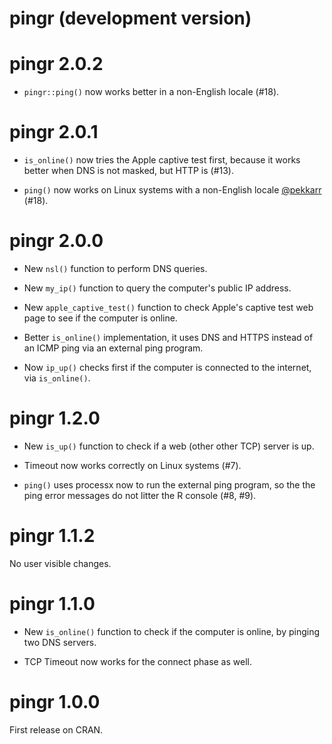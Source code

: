 # pingr (development version)

# pingr 2.0.2

* `pingr::ping()` now works better in a non-English locale (#18).

# pingr 2.0.1

* `is_online()` now tries the Apple captive test first, because it works better
  when DNS is not masked, but HTTP is (#13).

* `ping()` now works on Linux systems with a non-English locale
  [@pekkarr](https://github.com/pekkarr) (#18).

# pingr 2.0.0

* New `nsl()` function to perform DNS queries.

* New `my_ip()` function to query the computer's public IP address.

* New `apple_captive_test()` function to check Apple's captive test
  web page to see if the computer is online.

* Better `is_online()` implementation, it uses DNS and HTTPS instead
  of an ICMP ping via an external ping program.

* Now `ip_up()` checks first if the computer is connected to the
  internet, via `is_online()`.

# pingr 1.2.0

* New `is_up()` function to check if a web (other other TCP) server is up.

* Timeout now works correctly on Linux systems (#7).

* `ping()` uses processx now to run the external ping program, so the
  the ping error messages do not litter the R console (#8, #9).

# pingr 1.1.2

No user visible changes.

# pingr 1.1.0

* New `is_online()` function to check if the computer is online, by
  pinging two DNS servers.

* TCP Timeout now works for the connect phase as well.

# pingr 1.0.0

First release on CRAN.
